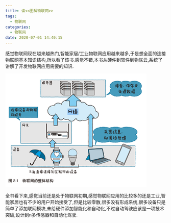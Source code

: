 ```yaml
---
title: 读<<图解物联网>>
tags:
  - 物联网
categories:
  - 物联网
date: 2020-07-01 14:40:15
---
```


感觉物联网现在越来越热门,智能家居/工业物联网应用越来越多,于是想全面的连接物联网基本知识结构,所以看了该书.感觉不错,本书从硬件到软件到物联云,系统了讲解了开发物联网应用需要的知识.

![image-20200701144845938](读-图解物联网/image-20200701144845938.png)

 全书看下来,感觉当前还是处于物联网初期,感觉物联网应用的比较多的还是工业,智能家居也有不少的用户开始接受了,但是比较零散,很多没有形成系统,很多设备只是简单了添加联网模块,未给硬件添加智能化和自动化,不过自动驾驶应该是一项技术突破,设计到n多传感器和自动化驾驶.